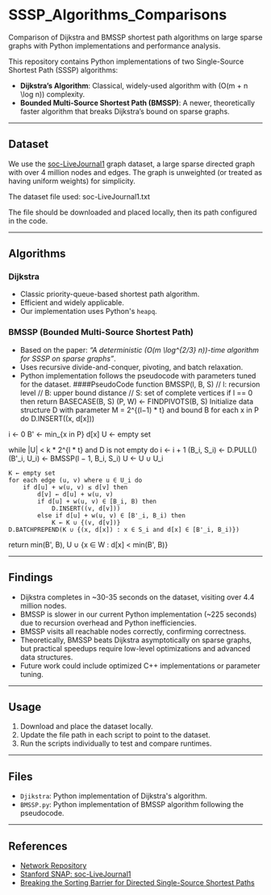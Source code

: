 # SSSP_Algorithms_Comparisons
Comparison of Dijkstra and BMSSP shortest path algorithms on large sparse graphs with Python implementations and performance analysis.

This repository contains Python implementations of two Single-Source Shortest Path (SSSP) algorithms:

- **Dijkstra’s Algorithm**: Classical, widely-used algorithm with \(O(m + n \log n)\) complexity.
- **Bounded Multi-Source Shortest Path (BMSSP)**: A newer, theoretically faster algorithm that breaks Dijkstra’s bound on sparse graphs.

---

## Dataset

We use the [soc-LiveJournal1](https://snap.stanford.edu/data/soc-LiveJournal1.html) graph dataset, a large sparse directed graph with over 4 million nodes and edges. The graph is unweighted (or treated as having uniform weights) for simplicity.

The dataset file used: soc-LiveJournal1.txt

The file should be downloaded and placed locally, then its path configured in the code.

---

## Algorithms

### Dijkstra

- Classic priority-queue-based shortest path algorithm.
- Efficient and widely applicable.
- Our implementation uses Python's `heapq`.

### BMSSP (Bounded Multi-Source Shortest Path)

- Based on the paper: *“A deterministic \(O(m \log^{2/3} n)\)-time algorithm for SSSP on sparse graphs”*.
- Uses recursive divide-and-conquer, pivoting, and batch relaxation.
- Python implementation follows the pseudocode with parameters tuned for the dataset.
####PseudoCode
function BMSSP(l, B, S)
// l: recursion level
// B: upper bound distance
// S: set of complete vertices
if l == 0 then
return BASECASE(B, S)
(P, W) ← FINDPIVOTS(B, S)
Initialize data structure D with parameter M = 2^{(l−1) * t} and bound B
for each x in P do
    D.INSERT((x, d[x]))

i ← 0
B' ← min_{x in P} d[x]
U ← empty set

while |U| < k * 2^{l * t} and D is not empty do
    i ← i + 1
    (B_i, S_i) ← D.PULL()
    (B'_i, U_i) ← BMSSP(l − 1, B_i, S_i)
    U ← U ∪ U_i

    K ← empty set
    for each edge (u, v) where u ∈ U_i do
        if d[u] + w(u, v) ≤ d[v] then
            d[v] ← d[u] + w(u, v)
            if d[u] + w(u, v) ∈ [B_i, B) then
                D.INSERT((v, d[v]))
            else if d[u] + w(u, v) ∈ [B'_i, B_i) then
                K ← K ∪ {(v, d[v])}
    D.BATCHPREPEND(K ∪ {(x, d[x]) : x ∈ S_i and d[x] ∈ [B'_i, B_i)})

return min(B', B), U ∪ {x ∈ W : d[x] < min(B', B)}

---

## Findings

- Dijkstra completes in ~30-35 seconds on the dataset, visiting over 4.4 million nodes.
- BMSSP is slower in our current Python implementation (~225 seconds) due to recursion overhead and Python inefficiencies.
- BMSSP visits all reachable nodes correctly, confirming correctness.
- Theoretically, BMSSP beats Dijkstra asymptotically on sparse graphs, but practical speedups require low-level optimizations and advanced data structures.
- Future work could include optimized C++ implementations or parameter tuning.

---

## Usage

1. Download and place the dataset locally.
2. Update the file path in each script to point to the dataset.
3. Run the scripts individually to test and compare runtimes.

---

## Files

- `Djikstra`: Python implementation of Dijkstra's algorithm.
- `BMSSP.py`: Python implementation of BMSSP algorithm following the pseudocode.

---


## References

- [Network Repository](https://networkrepository.com/)
- [Stanford SNAP: soc-LiveJournal1](https://snap.stanford.edu/data/soc-LiveJournal1.html)
- [Breaking the Sorting Barrier for Directed Single-Source Shortest Paths](https://www.alphaxiv.org/abs/2504.17033?s=08)
